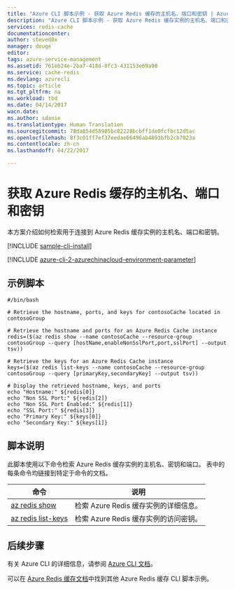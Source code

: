 ```yaml
---
title: "Azure CLI 脚本示例 - 获取 Azure Redis 缓存的主机名、端口和密钥 | Azure"
description: "Azure CLI 脚本示例 - 获取 Azure Redis 缓存实例的主机名、端口和密钥"
services: redis-cache
documentationcenter: 
author: steved0x
manager: douge
editor: 
tags: azure-service-management
ms.assetid: 761eb24e-2ba7-418d-8fc3-431153e69a90
ms.service: cache-redis
ms.devlang: azurecli
ms.topic: article
ms.tgt_pltfrm: na
ms.workload: tbd
ms.date: 04/14/2017
wacn.date: 
ms.author: sdanie
ms.translationtype: Human Translation
ms.sourcegitcommit: 78da854d58905bc82228bcbff1de0fcfbc12d5ac
ms.openlocfilehash: 8f3c01ff7ef37eedae66496ab4891bfb2cb7023a
ms.contentlocale: zh-cn
ms.lasthandoff: 04/22/2017

---
```


# <a name="get-the-hostname-ports-and-keys-for-azure-redis-cache"></a>获取 Azure Redis 缓存的主机名、端口和密钥

本方案介绍如何检索用于连接到 Azure Redis 缓存实例的主机名、端口和密钥。

[!INCLUDE [sample-cli-install](../../../includes/sample-cli-install.md)]

[!INCLUDE [azure-cli-2-azurechinacloud-environment-parameter](../../../includes/azure-cli-2-azurechinacloud-environment-parameter.md)]

## <a name="sample-script"></a>示例脚本

```azurecli
#/bin/bash

# Retrieve the hostname, ports, and keys for contosoCache located in contosoGroup

# Retrieve the hostname and ports for an Azure Redis Cache instance
redis=($(az redis show --name contosoCache --resource-group contosoGroup --query [hostName,enableNonSslPort,port,sslPort] --output tsv))

# Retrieve the keys for an Azure Redis Cache instance
keys=($(az redis list-keys --name contosoCache --resource-group contosoGroup --query [primaryKey,secondaryKey] --output tsv))

# Display the retrieved hostname, keys, and ports
echo "Hostname:" ${redis[0]}
echo "Non SSL Port:" ${redis[2]}
echo "Non SSL Port Enabled:" ${redis[1]}
echo "SSL Port:" ${redis[3]}
echo "Primary Key:" ${keys[0]}
echo "Secondary Key:" ${keys[1]}
```

## <a name="script-explanation"></a>脚本说明

此脚本使用以下命令检索 Azure Redis 缓存实例的主机名、密钥和端口。 表中的每条命令均链接到特定于命令的文档。

| 命令 | 说明 |
|---|---|
| [az redis show](https://docs.microsoft.com/cli/azure/redis#show) | 检索 Azure Redis 缓存实例的详细信息。 |
| [az redis list-keys](https://docs.microsoft.com/cli/azure/redis#list-keys) | 检索 Azure Redis 缓存实例的访问密钥。 |

## <a name="next-steps"></a>后续步骤

有关 Azure CLI 的详细信息，请参阅 [Azure CLI 文档](https://docs.microsoft.com/cli/azure/overview)。

可以在 [Azure Redis 缓存文档](../cli-samples.md)中找到其他 Azure Redis 缓存 CLI 脚本示例。
